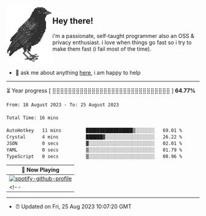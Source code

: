 <img align="left" src="assets/birb.png">

## Hey there!

i'm a passionate, self-taught programmer also an OSS & privacy enthusiast. i love when things go fast so i try to make them fast (i fail most of the time). 

</br>

- 💬 ask me about anything [here](https://github.com/aunsigned/aunsigned/issues), i am happy to help

---

⏳ Year progress [ ⣿⣿⣿⣿⣿⣿⣿⣿⣿⣿⣿⣿⣿⣿⣿⣿⣿⣿⣿⣿⣿⣿⣿⣿⣿⣿⣿⣿⣿⣿ ] **64.77%**

<!--START_SECTION:waka-->

```txt
From: 18 August 2023 - To: 25 August 2023

Total Time: 16 mins

AutoHotkey   11 mins         █████████████████▒░░░░░░░   69.01 %
Crystal      4 mins          ██████▓░░░░░░░░░░░░░░░░░░   26.22 %
JSON         0 secs          ▓░░░░░░░░░░░░░░░░░░░░░░░░   02.01 %
YAML         0 secs          ▒░░░░░░░░░░░░░░░░░░░░░░░░   01.79 %
TypeScript   0 secs          ▒░░░░░░░░░░░░░░░░░░░░░░░░   00.96 %
```

<!--END_SECTION:waka-->

| 🎵 Now Playing                                                                                                                 |
| ------------------------------------------------------------------------------------------------------------------------------ |
| [![spotify-github-profile](https://spotify-github-profile.vercel.app/api/view?uid=px8z5sqldmqsdd0khq0q8ecd7&cover_image=true&theme=natemoo-re&show_offline=false&background_color=121212&bar_color=53b14f&bar_color_cover=false)](https://spotify-github-profile.vercel.app/api/view?uid=px8z5sqldmqsdd0khq0q8ecd7&redirect=true) |
<!-- | <a href="https://status.nmoo.dev/now-playing?open"><img src="https://status.nmoo.dev/now-playing" width="540" height="64"></a> | -->

---

- ⏰ Updated on Fri, 25 Aug 2023 10:07:20 GMT
